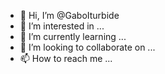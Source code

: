 - 👋 Hi, I’m @GaboIturbide
- 👀 I’m interested in ...
- 🌱 I’m currently learning ...
- 💞️ I’m looking to collaborate on ...
- 📫 How to reach me ...

<!---
GaboIturbide/GaboIturbide is a ✨ special ✨ repository because its `README.md` (this file) appears on your GitHub profile.
You can click the Preview link to take a look at your changes.
--->
